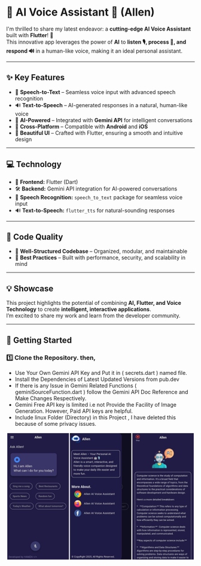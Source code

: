 # 🚀 AI Voice Assistant 🤖 (Allen)  

I'm thrilled to share my latest endeavor: a **cutting-edge AI Voice Assistant** built with **Flutter**! 🌟  
This innovative app leverages the power of **AI** to **listen 🎙, process 🧠, and respond 🔊** in a human-like voice, making it an ideal personal assistant.  

---

## ✨ Key Features  

- 🎤 **Speech-to-Text** – Seamless voice input with advanced speech recognition  
- 🔊 **Text-to-Speech** – AI-generated responses in a natural, human-like voice  
- 🤖 **AI-Powered** – Integrated with **Gemini API** for intelligent conversations  
- 📱 **Cross-Platform** – Compatible with **Android** and **iOS**  
- 🎨 **Beautiful UI** – Crafted with Flutter, ensuring a smooth and intuitive design  

---

## 💻 Technology  

- 📱 **Frontend:** Flutter (Dart)  
- 🛠️ **Backend:** Gemini API integration for AI-powered conversations  
- 🎤 **Speech Recognition:** `speech_to_text` package for seamless voice input  
- 🔊 **Text-to-Speech:** `flutter_tts` for natural-sounding responses  

---

## 📐 Code Quality  

- 📁 **Well-Structured Codebase** – Organized, modular, and maintainable  
- 🧠 **Best Practices** – Built with performance, security, and scalability in mind  

---

## 💡 Showcase  

This project highlights the potential of combining **AI, Flutter, and Voice Technology** to create **intelligent, interactive applications**.  
I’m excited to share my work and learn from the developer community.  

---

## 🚀 Getting Started  

### 1️⃣ Clone the Repository. then,  
- Use Your Own Gemini API Key and Put it in ( secrets.dart ) named file.
- Install the Dependencies of Latest Updated Versions from pub.dev
- If there is any Issue in Gemini Related Functions ( geminiSourceFunction.dart ) follow the Gemini API Doc Reference and Make Changes Respectively.
- Gemini Free API key is limited i.e not Provide the Facility of Image Generation. However, Paid API keys are helpful.
- Include linux Folder (Directory) in this Project , I have deleted this because of some privacy issues.


![image_alt](https://github.com/Ali-Hamza-007/AI-Voice-Assistant/blob/d2282956df443093c433a39ca788a52c1245e22b/screenshot.jpeg)
